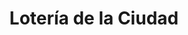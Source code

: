 ---
title: "Lotería de la Ciudad"
url: /ciudad-autonoma-de-buenos-aires/loteria-de-la-ciudad-avenida-angel-gallardo-2/
shop: lotería
---